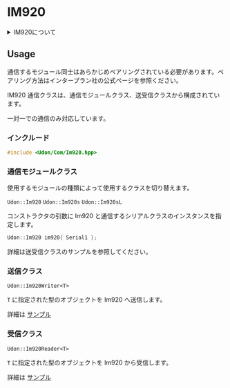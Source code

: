# IM920

<details>
<summary> IM920について </summary>

920MHz 帯 インタープラン社製無線モジュール

### 特徴

無線通信

UART で IM920 モジュールとデータのやり取りを行います。

免許や申請手続き不要。電波法関係はモジュール内部で自動的に制御されます。

### 通信イメージ

```mermaid
flowchart LR

    subgraph 送信者
    送信マイコン[マイコン] --UART--> 送信Im920[IM920]
    end

    送信Im920[IM920] -.920MHz.->  受信Im920[IM920]

    subgraph 受信者
    受信Im920[IM920] --UART--> 受信マイコン[マイコン]
    end

```

### 公式ページ

[IM920](https://www.interplan.co.jp/solution/wireless/im920/)
[IM920s](https://www.interplan.co.jp/solution/wireless/im920s/)
[IM920sL](https://www.interplan.co.jp/solution/wireless/im920sl/)

</details>

## Usage

通信するモジュール同士はあらかじめペアリングされている必要があります。ペアリング方法はインタープラン社の公式ページを参照ください。

IM920 通信クラスは、通信モジュールクラス、送受信クラスから構成されています。

一対一での通信のみ対応しています。

### インクルード

```cpp
#include <Udon/Com/Im920.hpp>
```

### 通信モジュールクラス

使用するモジュールの種類によって使用するクラスを切り替えます。

`Udon::Im920`
`Udon::Im920s`
`Udon::Im920sL`

コンストラクタの引数に Im920 と通信するシリアルクラスのインスタンスを指定します。

```cpp
Udon::Im920 im920{ Serial1 };
```

詳細は送受信クラスのサンプルを参照してください。

### 送信クラス

`Udon::Im920Writer<T>`

`T` に指定された型のオブジェクトを Im920 へ送信します。

詳細は [サンプル](./../../example/Com/Im920/Im920Writer/Im920Writer.ino)

### 受信クラス

`Udon::Im920Reader<T>`

`T` に指定された型のオブジェクトを Im920 から受信します。

詳細は [サンプル](./../../example/Com/Im920/Im920Reader/Im920Reader.ino)
